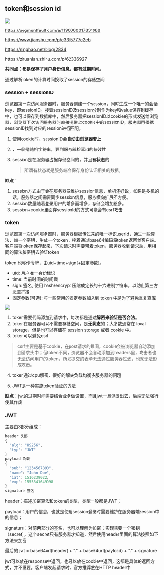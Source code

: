 ## token和session id

![](https://upload-images.jianshu.io/upload_images/4951281-a1fe6c0e6c060bc1.png?imageMogr2/auto-orient/)

https://segmentfault.com/a/1190000017831088

https://www.jianshu.com/p/c33f5777c2eb

https://ninghao.net/blog/2834

<https://zhuanlan.zhihu.com/p/62336927>

**共同点：都是保存了用户身份信息，都有过期时间。**

通过解析token的计算时间换取了session的存储空间



### session + sessionID

浏览器第一次访问服务器时，服务器创建一个session，同时生成一个唯一的会话key，即sessionID。接着sessionID及session分别作为key和value保存到缓存中，也可以保存到数据库中，然后服务器把sessionID以cookie的形式发送给浏览器，浏览器下次访问服务器时直接携带上cookie中的sessionID，服务器再根据sessionID找到对应的session进行匹配。

1. 使用cookie时，sessionID会**自动由浏览器带上**

2. ，一般是随机字符串，要到服务器检索id的有效性

3. session是在服务器占据存储空间的，并且**有状态**的

   > 所谓有状态就是服务端会保存身份认证相关的数据。



**缺点**：

1. session方式由于会在服务器端维护session信息，单机还好说，如果是多机的话，服务器之间需要同步session信息，服务横向扩展不方便。
2. session数量随着登录用户的增多而增多，存储会增加很多。
3. session+cookie里面存sessionId的方式可能会有csrf攻击



### token

浏览器第一次访问服务器时，服务器根据传过来的唯一标识userId，通过一些算法，加一个密钥，生成一个token，接着通过base64编码将token返回给客户端。客户端将token保存起来，下次请求时需要带着token，服务器收到请求后，用相同的算法和密钥去验证token

token 也称作令牌，由uid+time+sign[+固定参数]。

- uid: 用户唯一身份标识
- time: 当前时间的时间戳
- sign: 签名, 使用 hash/encrypt 压缩成定长的十六进制字符串，以防止第三方恶意拼接
- 固定参数(可选): 将一些常用的固定参数加入到 token 中是为了避免重复查库



![](https://segmentfault.com/img/bVbh18N?w=688&h=454)

1. token需要代码添加到请求中，每次都是通过**解密来验证是否合法**。
2. token在服务器可以不需要存储空间，是**无状态**的；大多数通常在 local storage，但是也可以存储在 session storage 或者 cookie 中。
3. token可以避免csrf

> csrf主要是基于cookie，在post请求的瞬间，cookie会被浏览器自动添加到请求头中；但token不同，浏览器不会自动添加到headers里，攻击者也无法访问用户的token，所以提交的表单无法通过服务器过滤，也就无法形成攻击。

4. token通过cpu解密，很好的解决负载均衡多服务器的问题

5. JWT是一种实施token验证的方法



**缺点**：jwt的过期时间需要结合业务做设置，而且jwt一旦派发出去，后端无法强行使其作废







### JWT

主要由3部分组成：

```js
header 头部
{
  "alg": "HS256",
  "typ": "JWT"
}
payload 负载
{
  "sub": "1234567890",
  "name": "John Doe",
  "iat": 1516239022,
  "exp": 1555341649998
}
signature 签名
```

header：描述加密算法和token的类型，类型一般都是JWT；

payload：用户的信息，也就是使用session登录时需要维护在服务器端session中的信息；

signature：对前两部分的签名，也可以理解为加密；实现需要一个密钥（secret），这个secret只有服务器才知道，然后使用header里面的算法按照如下方法来加密

最后的 jwt = base64url(header) + "." + base64url(payload) + "." + signature

jwt可以放在response中返回，也可以放在cookie中返回，这都是具体的返回方式，并不重要。客户端发起请求时，官方推荐放在HTTP header中